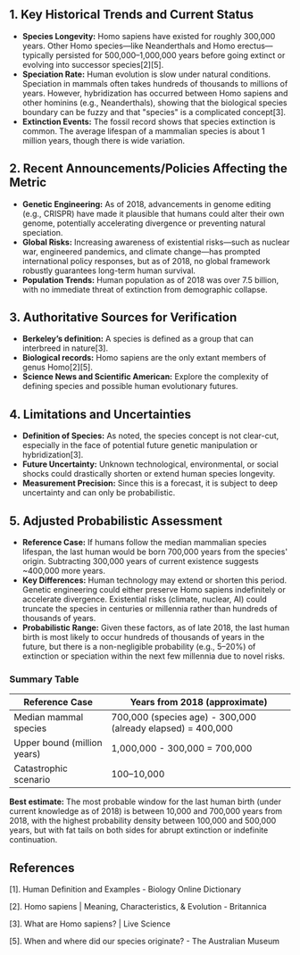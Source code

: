 ## 1. Key Historical Trends and Current Status

- **Species Longevity:** Homo sapiens have existed for roughly 300,000 years. Other Homo species—like Neanderthals and Homo erectus—typically persisted for 500,000–1,000,000 years before going extinct or evolving into successor species[2][5].
- **Speciation Rate:** Human evolution is slow under natural conditions. Speciation in mammals often takes hundreds of thousands to millions of years. However, hybridization has occurred between Homo sapiens and other hominins (e.g., Neanderthals), showing that the biological species boundary can be fuzzy and that "species" is a complicated concept[3].
- **Extinction Events:** The fossil record shows that species extinction is common. The average lifespan of a mammalian species is about 1 million years, though there is wide variation.

## 2. Recent Announcements/Policies Affecting the Metric

- **Genetic Engineering:** As of 2018, advancements in genome editing (e.g., CRISPR) have made it plausible that humans could alter their own genome, potentially accelerating divergence or preventing natural speciation.
- **Global Risks:** Increasing awareness of existential risks—such as nuclear war, engineered pandemics, and climate change—has prompted international policy responses, but as of 2018, no global framework robustly guarantees long-term human survival.
- **Population Trends:** Human population as of 2018 was over 7.5 billion, with no immediate threat of extinction from demographic collapse.

## 3. Authoritative Sources for Verification

- **Berkeley’s definition:** A species is defined as a group that can interbreed in nature[3].
- **Biological records:** Homo sapiens are the only extant members of genus Homo[2][5].
- **Science News and Scientific American:** Explore the complexity of defining species and possible human evolutionary futures.

## 4. Limitations and Uncertainties

- **Definition of Species:** As noted, the species concept is not clear-cut, especially in the face of potential future genetic manipulation or hybridization[3].
- **Future Uncertainty:** Unknown technological, environmental, or social shocks could drastically shorten or extend human species longevity.
- **Measurement Precision:** Since this is a forecast, it is subject to deep uncertainty and can only be probabilistic.

## 5. Adjusted Probabilistic Assessment

- **Reference Case:** If humans follow the median mammalian species lifespan, the last human would be born 700,000 years from the species' origin. Subtracting 300,000 years of current existence suggests ~400,000 more years.
- **Key Differences:** Human technology may extend or shorten this period. Genetic engineering could either preserve Homo sapiens indefinitely or accelerate divergence. Existential risks (climate, nuclear, AI) could truncate the species in centuries or millennia rather than hundreds of thousands of years.
- **Probabilistic Range:** Given these factors, as of late 2018, the last human birth is most likely to occur hundreds of thousands of years in the future, but there is a non-negligible probability (e.g., 5–20%) of extinction or speciation within the next few millennia due to novel risks.

### Summary Table

| Reference Case       | Years from 2018 (approximate) |
|----------------------|-------------------------------|
| Median mammal species| 700,000 (species age) - 300,000 (already elapsed) = 400,000 |
| Upper bound (million years) | 1,000,000 - 300,000 = 700,000 |
| Catastrophic scenario| 100–10,000                    |

**Best estimate:** The most probable window for the last human birth (under current knowledge as of 2018) is between 10,000 and 700,000 years from 2018, with the highest probability density between 100,000 and 500,000 years, but with fat tails on both sides for abrupt extinction or indefinite continuation.

## References

[1]. Human Definition and Examples - Biology Online Dictionary

[2]. Homo sapiens | Meaning, Characteristics, & Evolution - Britannica

[3]. What are Homo sapiens? | Live Science

[5]. When and where did our species originate? - The Australian Museum